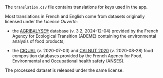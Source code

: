 The `translation.csv` file contains translations for keys used in the app.

Most translations in French and English come from datasets originally licensed under the *Licence Ouverte*:

- the <a href="https://doc.agribalyse.fr/documentation-en/">AGRIBALYSE®</a> database (v. 3.2, 2024-12-04) provided by the French Agency for Ecological Transition (ADEME) containing the environmental analysis of food products;

- the <a href="https://ciqual.anses.fr/">CIQUAL</a> (v. 2020-07-03) and <a href="https://ciqual.anses.fr/">CALNUT 2020</a> (v. 2020-08-28) food composition databases provided by the French Agency for Food, Environmental and Occupational health safety (ANSES).

The processed dataset is released under the same license.